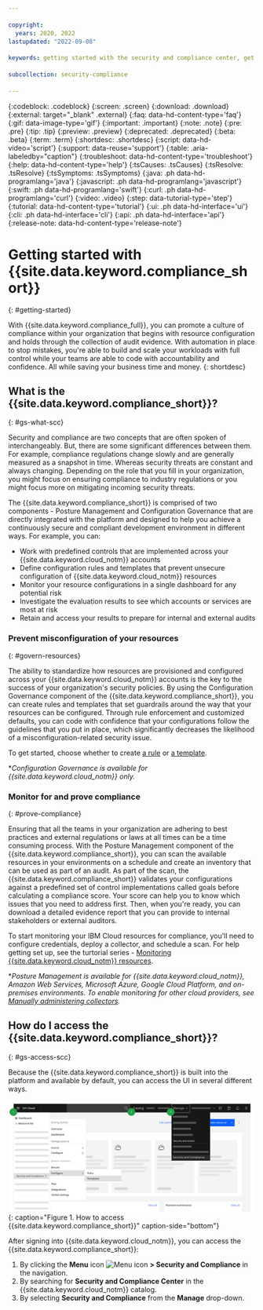 ```yaml
---

copyright:
  years: 2020, 2022
lastupdated: "2022-09-08"

keywords: getting started with the security and compliance center, get started, security, compliance

subcollection: security-compliance

---
```


{:codeblock: .codeblock}
{:screen: .screen}
{:download: .download}
{:external: target="_blank" .external}
{:faq: data-hd-content-type='faq'}
{:gif: data-image-type='gif'}
{:important: .important}
{:note: .note}
{:pre: .pre}
{:tip: .tip}
{:preview: .preview}
{:deprecated: .deprecated}
{:beta: .beta}
{:term: .term}
{:shortdesc: .shortdesc}
{:script: data-hd-video='script'}
{:support: data-reuse='support'}
{:table: .aria-labeledby="caption"}
{:troubleshoot: data-hd-content-type='troubleshoot'}
{:help: data-hd-content-type='help'}
{:tsCauses: .tsCauses}
{:tsResolve: .tsResolve}
{:tsSymptoms: .tsSymptoms}
{:java: .ph data-hd-programlang='java'}
{:javascript: .ph data-hd-programlang='javascript'}
{:swift: .ph data-hd-programlang='swift'}
{:curl: .ph data-hd-programlang='curl'}
{:video: .video}
{:step: data-tutorial-type='step'}
{:tutorial: data-hd-content-type='tutorial'}
{:ui: .ph data-hd-interface='ui'}
{:cli: .ph data-hd-interface='cli'}
{:api: .ph data-hd-interface='api'}
{:release-note: data-hd-content-type='release-note'}

# Getting started with {{site.data.keyword.compliance_short}}
{: #getting-started}

With {{site.data.keyword.compliance_full}}, you can promote a culture of compliance within your organization that begins with resource configuration and holds through the collection of audit evidence. With automation in place to stop mistakes, you're able to build and scale your workloads with full control while your teams are able to code with accountability and confidence. All while saving your business time and money.
{: shortdesc}



## What is the {{site.data.keyword.compliance_short}}?
{: #gs-what-scc}

Security and compliance are two concepts that are often spoken of interchangeably. But, there are some significant differences between them. For example, compliance regulations change slowly and are generally measured as a snapshot in time. Whereas security threats are constant and always changing. Depending on the role that you fill in your organization, you might focus on ensuring compliance to industry regulations or you might focus more on mitigating incoming security threats.

The {{site.data.keyword.compliance_short}} is comprised of two components - Posture Management and Configuration Governance that are directly integrated with the platform and designed to help you achieve a continuously secure and compliant development environment in different ways. For example, you can:

* Work with predefined controls that are implemented across your {{site.data.keyword.cloud_notm}} accounts
* Define configuration rules and templates that prevent unsecure configuration of {{site.data.keyword.cloud_notm}} resources
* Monitor your resource configurations in a single dashboard for any potential risk
* Investigate the evaluation results to see which accounts or services are most at risk
* Retain and access your results to prepare for internal and external audits



### Prevent misconfiguration of your resources
{: #govern-resources}

The ability to standardize how resources are provisioned and configured across your {{site.data.keyword.cloud_notm}} accounts is the key to the success of your organization's security policies. By using the Configuration Governance component of the {{site.data.keyword.compliance_short}}, you can create rules and templates that set guardrails around the way that your resources can be configured. Through rule enforcement and customized defaults, you can code with confidence that your configurations follow the guidelines that you put in place, which significantly decreases the likelihood of a misconfiguration-related security issue.

To get started, choose whether to create [a rule](/docs/security-compliance?topic=security-compliance-rules-define) or [a template](/docs/security-compliance?topic=security-compliance-templates-define).

&ast;*Configuration Governance is available for {{site.data.keyword.cloud_notm}} only.*

### Monitor for and prove compliance
{: #prove-compliance}

Ensuring that all the teams in your organization are adhering to best practices and external regulations or laws at all times can be a time consuming process. With the Posture Management component of the {{site.data.keyword.compliance_short}}, you can scan the available resources in your environments on a schedule and create an inventory that can be used as part of an audit. As part of the scan, the {{site.data.keyword.compliance_short}} validates your configurations against a predefined set of control implementations called goals before calculating a compliance score. Your score can help you to know which issues that you need to address first. Then, when you're ready, you can download a detailed evidence report that you can provide to internal stakeholders or external auditors.

To start monitoring your IBM Cloud resources for compliance, you'll need to configure credentials, deploy a collector, and schedule a scan. For help getting set up, see the turtorial series - [Monitoring {{site.data.keyword.cloud_notm}} resources](/docs/security-compliance?topic=security-compliance-ibm-credential).

&ast;*Posture Management is available for {{site.data.keyword.cloud_notm}}, Amazon Web Services, Microsoft Azure, Google Cloud Platform, and on-premises environments. To enable monitoring for other cloud providers, see [Manually administering collectors](/docs/security-compliance?topic=security-compliance-collector-manual).*



## How do I access the {{site.data.keyword.compliance_short}}?
{: #gs-access-scc}

Because the {{site.data.keyword.compliance_short}} is built into the platform and available by default, you can access the UI in several different ways.


![The diagram shows the three different ways in which you can access the Security and Compliance Center UI.](images/get-started-ui.svg){: caption="Figure 1. How to access {{site.data.keyword.compliance_short}}" caption-side="bottom"}


After signing into {{site.data.keyword.cloud_notm}}, you can access the {{site.data.keyword.compliance_short}}:

1. By clicking the **Menu** icon ![Menu icon](../icons/icon_hamburger.svg) **> Security and Compliance** in the navigation.
2. By searching for **Security and Compliance Center** in the {{site.data.keyword.cloud_notm}} catalog.
3. By selecting **Security and Compliance** from the **Manage** drop-down.


